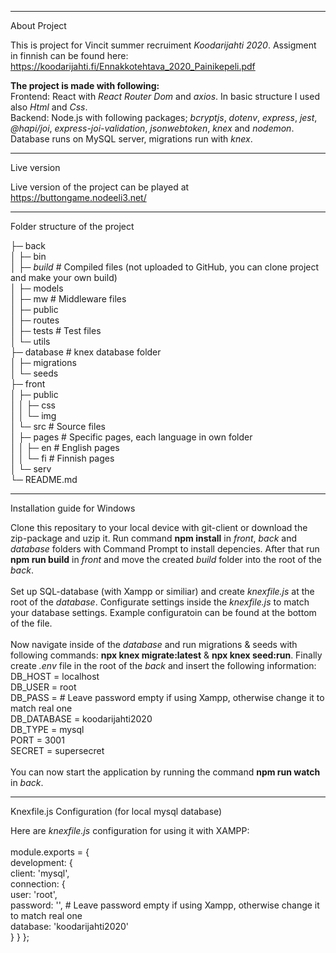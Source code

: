 ---------------------------
About Project

This is project for Vincit summer recruiment <i>Koodarijahti 2020</i>. Assigment in finnish can be found here: https://koodarijahti.fi/Ennakkotehtava_2020_Painikepeli.pdf

<b>The project is made with following:</b><br>
Frontend: React with <i>React Router Dom</i> and <i>axios</i>. In basic structure I used also <i>Html</i> and <i>Css</i>.<br>
Backend: Node.js with following packages; <i>bcryptjs</i>, <i>dotenv</i>, <i>express</i>, <i>jest</i>, <i>@hapi/joi</i>, <i>express-joi-validation</i>, <i>jsonwebtoken</i>, <i>knex</i> and <i>nodemon</i>.<br>
Database runs on MySQL server, migrations run with <i>knex</i>.

---------------------------
Live version

Live version of the project can be played at https://buttongame.nodeeli3.net/

---------------------------
Folder structure of the project

├─ back<br>
│  ├─ bin<br>
│  ├─ <i>build</i>      # Compiled files (not uploaded to GitHub, you can clone project and make your own build)<br>
│  ├─ models<br>
│  ├─ mw                # Middleware files<br>
│  ├─ public<br>
│  ├─ routes<br>
│  ├─ tests             # Test files<br>
│  └─ utils<br>
├─ database             # knex database folder<br>
│  ├─ migrations<br>
│  └─ seeds<br>
├─ front<br>
│   ├─ public<br>
│   │  ├─ css<br>
│   │  └─ img<br>
│   └─ src               # Source files<br>
│      ├─ pages          # Specific pages, each language in own folder<br>
│      │  ├─ en          # English pages<br>
│      │  └─ fi          # Finnish pages<br>
│      └─ serv<br>
└─ README.md

---------------------------
Installation guide for Windows

Clone this repositary to your local device with git-client or download the zip-package and uzip it. Run command <b>npm install</b> in <i>front</i>, <i>back</i> and <i>database</i> folders with Command Prompt to install depencies. After that run <b>npm run build</b> in <i>front</i> and move the created <i>build</i> folder into the root of the <i>back</i>.
<br><br>
Set up SQL-database (with Xampp or similiar) and create <i>knexfile.js</i> at the root of the <i>database</i>. Configurate settings inside the <i>knexfile.js</i> to match your database settings. Example configuratoin can be found at the bottom of the file.<br>
<br>
Now navigate inside of the <i>database</i> and run migrations & seeds with following commands: <b>npx knex migrate:latest</b> & <b>npx knex seed:run</b>. Finally create <i>.env</i> file in the root of the <i>back</i> and insert the following information: 
<br>
DB_HOST = localhost<br>
DB_USER = root<br>
DB_PASS =                       # Leave password empty if using Xampp, otherwise change it to match real one<br>
DB_DATABASE = koodarijahti2020<br>
DB_TYPE = mysql<br>
PORT = 3001<br>
SECRET = supersecret<br>
<br>
You can now start the application by running the command <b>npm run watch</B> in <i>back</i>.

---------------------------
Knexfile.js Configuration (for local mysql database)

Here are <i>knexfile.js</i> configuration for using it with XAMPP:<br>
<br>
module.exports = {<br>
  development: {<br>
    client: 'mysql',<br>
    connection: {<br>
      user: 'root',<br>
      password: '',                   # Leave password empty if using Xampp, otherwise change it to match real one<br>
      database: 'koodarijahti2020'<br>
    }
  }
};